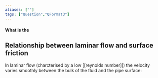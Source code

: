 ```yaml
---
aliases: [""]
tags: ["Question","QFormat3"]
---
```


#### What is the
## Relationship between laminar flow and surface friction
In laminar flow (charcterised by a low [[reynolds number]]) the velocity varies smoothly between the bulk of the fluid and the pipe surface:
